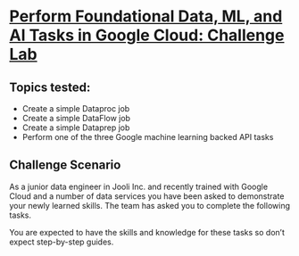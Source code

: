 # [Perform Foundational Data, ML, and AI Tasks in Google Cloud: Challenge Lab ](https://www.qwiklabs.com/focuses/11044?parent=catalog)

## Topics tested:

* Create a simple Dataproc job
* Create a simple DataFlow job
* Create a simple Dataprep job
* Perform one of the three Google machine learning backed API tasks

## Challenge Scenario

As a junior data engineer in Jooli Inc. and recently trained with Google Cloud and a number of data services you have been asked to demonstrate your newly learned skills. The team has asked you to complete the following tasks.

You are expected to have the skills and knowledge for these tasks so don’t expect step-by-step guides.